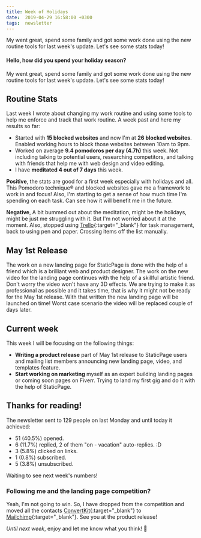 ```yaml
---
title: Week of Holidays
date:  2019-04-29 16:58:00 +0300
tags:  newsletter
---
```


My went great, spend some family and got some work done using the new routine tools for last week's update. Let's see some stats today!

<!-- more -->

#### Hello, how did you spend your holiday season?

My went great, spend some family and got some work done using the new routine tools for last week's update. Let's see some stats today!

## Routine Stats

Last week I wrote about changing my work routine and using some tools to help me enforce and track that work routine. A week past and here my results so far:

- Started with **15 blocked websites** and now I'm at **26 blocked websites**. Enabled working hours to block those websites between 10am to 9pm.
- Worked on average **9.4 pomodoros per day (4.7h)** this week. Not including talking to potential users, researching competitors, and talking with friends that help me with web design and video editing.
- I have **meditated 4 out of 7 days** this week.

**Positive**, the stats are good for a first week especially with holidays and all. This Pomodoro technique® and blocked websites gave me a framework to work in and focus! Also, I'm starting to get a sense of how much time I'm spending on each task. Can see how it will benefit me in the future.

**Negative**, A bit bummed out about the meditation, might be the holidays, might be just me struggling with it. But I'm not worried about it at the moment. Also, stopped using [Trello](https://trello.com/){:target="_blank"} for task management, back to using pen and paper. Crossing items off the list manually.

## May 1st Release

The work on a new landing page for StaticPage is done with the help of a friend which is a brilliant web and product designer. The work on the new video for the landing page continues with the help of a skillful artistic friend. Don't worry the video won't have any 3D effects. We are trying to make it as professional as possible and it takes time, that is why it might not be ready for the May 1st release. With that written the new landing page will be launched on time! Worst case scenario the video will be replaced couple of days later.

## Current week

This week I will be focusing on the following things:

- **Writing a product release** part of May 1st release to StaticPage users and mailing list members announcing new landing page, video, and templates feature.
- **Start working on marketing** myself as an expert building landing pages or coming soon pages on Fiverr. Trying to land my first gig and do it with the help of StaticPage.

## Thanks for reading!

The newsletter sent to 129 people on last Monday and until today it achieved:

- 51 (40.5%) opened.
- 6 (11.7%) replied, 2 of them "on - vacation" auto-replies. :D
- 3 (5.8%) clicked on links.
- 1 (0.8%) subscribed.
- 5 (3.8%) unsubscribed.

Waiting to see next week's numbers!

### Following me and the landing page competition?

Yeah, I'm not going to win. So, I have dropped from the competition and moved all the contacts [ConvertKit](https://convertkit.com/){:target="_blank"} to [Mailchimp](https://mailchimp.com/){:target="_blank"}. See you at the product release!

*Until next week*, enjoy and let me know what you think! 🙌
